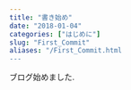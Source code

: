 ```yaml
---
title: "書き始め"
date: "2018-01-04"
categories: ["はじめに"]
slug: "First_Commit"
aliases: "/First_Commit.html
---
```

ブログ始めました.
